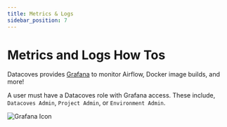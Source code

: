```yaml
---
title: Metrics & Logs
sidebar_position: 7
---
```

# Metrics and Logs How Tos

Datacoves provides [Grafana](./grafana.md) to monitor Airflow, Docker image builds, and more! 

A user must have a Datacoves role with Grafana access. These include, `Datacoves Admin`, `Project Admin`, or `Environment Admin`. 

![Grafana Icon](assets/grafana-eye.jpg)
